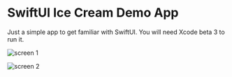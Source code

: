 # SwiftUI Ice Cream Demo App

Just a simple app to get familiar with SwiftUI. You will need Xcode beta 3 to run it.

![screen 1](https://github.com/rodi01/icecream_swiftui/raw/master/gifs/swiftui_1.gif)

![screen 2](https://github.com/rodi01/icecream_swiftui/raw/master/gifs/swiftui_2.gif)

